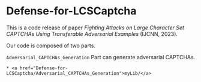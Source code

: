 # Defense-for-LCSCaptcha
This is a code release of paper *Fighting Attacks on Large Character Set CAPTCHAs Using Transferable Adversarial Examples* (IJCNN, 2023).

Our code is composed of two parts.

`Adversarial_CAPTCHAs_Generation` Part can generate adversarial CAPTCHAs.

    * <a href="Defense-for-LCSCaptcha/Adversarial_CAPTCHAs_Generation">myLib/</a>
